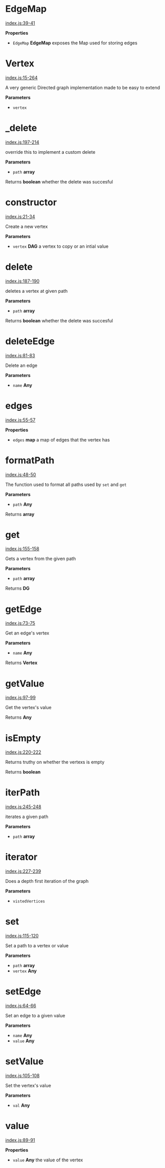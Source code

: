 # EdgeMap

[index.js:39-41](https://github.com/wanderer/generic-digraph/blob/a042cd0cd47df24bbcd0c098934217a671d19875/index.js#L39-L41 "Source code on GitHub")

**Properties**

-   `EdgeMap` **EdgeMap** exposes the Map used for storing edges

# Vertex

[index.js:15-264](https://github.com/wanderer/generic-digraph/blob/a042cd0cd47df24bbcd0c098934217a671d19875/index.js#L15-L264 "Source code on GitHub")

A very generic Directed graph implementation made to be easy to extend

**Parameters**

-   `vertex`  

# _delete

[index.js:197-214](https://github.com/wanderer/generic-digraph/blob/a042cd0cd47df24bbcd0c098934217a671d19875/index.js#L197-L214 "Source code on GitHub")

override this to implement a custom delete

**Parameters**

-   `path` **array** 

Returns **boolean** whether the delete was succesful

# constructor

[index.js:21-34](https://github.com/wanderer/generic-digraph/blob/a042cd0cd47df24bbcd0c098934217a671d19875/index.js#L21-L34 "Source code on GitHub")

Create a new vertex

**Parameters**

-   `vertex` **DAG** a vertex to copy or an intial value

# delete

[index.js:187-190](https://github.com/wanderer/generic-digraph/blob/a042cd0cd47df24bbcd0c098934217a671d19875/index.js#L187-L190 "Source code on GitHub")

deletes a vertex at given path

**Parameters**

-   `path` **array** 

Returns **boolean** whether the delete was succesful

# deleteEdge

[index.js:81-83](https://github.com/wanderer/generic-digraph/blob/a042cd0cd47df24bbcd0c098934217a671d19875/index.js#L81-L83 "Source code on GitHub")

Delete an edge

**Parameters**

-   `name` **Any** 

# edges

[index.js:55-57](https://github.com/wanderer/generic-digraph/blob/a042cd0cd47df24bbcd0c098934217a671d19875/index.js#L55-L57 "Source code on GitHub")

**Properties**

-   `edges` **map** a map of edges that the vertex has

# formatPath

[index.js:48-50](https://github.com/wanderer/generic-digraph/blob/a042cd0cd47df24bbcd0c098934217a671d19875/index.js#L48-L50 "Source code on GitHub")

The function used to format all paths used by `set` and `get`

**Parameters**

-   `path` **Any** 

Returns **array** 

# get

[index.js:155-158](https://github.com/wanderer/generic-digraph/blob/a042cd0cd47df24bbcd0c098934217a671d19875/index.js#L155-L158 "Source code on GitHub")

Gets a vertex from the given path

**Parameters**

-   `path` **array** 

Returns **DG** 

# getEdge

[index.js:73-75](https://github.com/wanderer/generic-digraph/blob/a042cd0cd47df24bbcd0c098934217a671d19875/index.js#L73-L75 "Source code on GitHub")

Get an edge's vertex

**Parameters**

-   `name` **Any** 

Returns **Vertex** 

# getValue

[index.js:97-99](https://github.com/wanderer/generic-digraph/blob/a042cd0cd47df24bbcd0c098934217a671d19875/index.js#L97-L99 "Source code on GitHub")

Get the vertex's value

Returns **Any** 

# isEmpty

[index.js:220-222](https://github.com/wanderer/generic-digraph/blob/a042cd0cd47df24bbcd0c098934217a671d19875/index.js#L220-L222 "Source code on GitHub")

Returns truthy on whether the vertexs is empty

Returns **boolean** 

# iterPath

[index.js:245-248](https://github.com/wanderer/generic-digraph/blob/a042cd0cd47df24bbcd0c098934217a671d19875/index.js#L245-L248 "Source code on GitHub")

iterates a given path

**Parameters**

-   `path` **array** 

# iterator

[index.js:227-239](https://github.com/wanderer/generic-digraph/blob/a042cd0cd47df24bbcd0c098934217a671d19875/index.js#L227-L239 "Source code on GitHub")

Does a depth first iteration of the graph

**Parameters**

-   `vistedVertices`  

# set

[index.js:115-120](https://github.com/wanderer/generic-digraph/blob/a042cd0cd47df24bbcd0c098934217a671d19875/index.js#L115-L120 "Source code on GitHub")

Set a path to a vertex or value

**Parameters**

-   `path` **array** 
-   `vertex` **Any** 

# setEdge

[index.js:64-66](https://github.com/wanderer/generic-digraph/blob/a042cd0cd47df24bbcd0c098934217a671d19875/index.js#L64-L66 "Source code on GitHub")

Set an edge to a given value

**Parameters**

-   `name` **Any** 
-   `value` **Any** 

# setValue

[index.js:105-108](https://github.com/wanderer/generic-digraph/blob/a042cd0cd47df24bbcd0c098934217a671d19875/index.js#L105-L108 "Source code on GitHub")

Set the vertex's value

**Parameters**

-   `val` **Any** 

# value

[index.js:89-91](https://github.com/wanderer/generic-digraph/blob/a042cd0cd47df24bbcd0c098934217a671d19875/index.js#L89-L91 "Source code on GitHub")

**Properties**

-   `value` **Any** the value of the vertex
